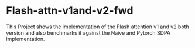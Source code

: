 # Flash-attn-v1and-v2-fwd
This Project shows the implementation of the Flash attention v1 and v2 both version and also benchmarks it against the Naive and Pytorch SDPA implementation.
